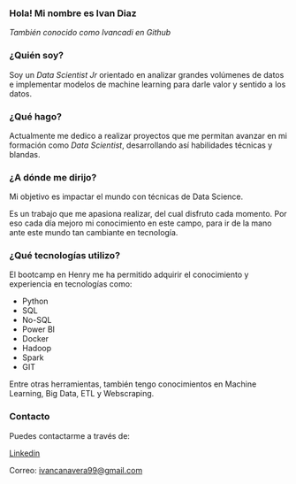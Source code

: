 ### Hola! Mi nombre es Ivan Diaz

*_También conocido como Ivancadi en Github_*

### ¿Quién soy? 
Soy un *Data Scientist Jr* orientado en analizar grandes volúmenes de datos e implementar modelos de machine learning para darle valor y sentido a los datos.

### ¿Qué hago?
Actualmente me dedico a realizar proyectos que me permitan avanzar en mi formación como *Data Scientist*, desarrollando así habilidades técnicas y blandas.

### ¿A dónde me dirijo? 
Mi objetivo es impactar el mundo con técnicas de Data Science.

Es un trabajo que me apasiona realizar, del cual disfruto cada momento. Por eso cada día mejoro mi conocimiento en este campo, para ir de la mano ante este mundo tan cambiante en tecnología. 

### ¿Qué tecnologías utilizo?
El bootcamp en Henry me ha permitido adquirir el conocimiento y experiencia en tecnologías como:

* Python
* SQL
* No-SQL
* Power BI
* Docker
* Hadoop
* Spark
* GIT

Entre otras herramientas, también tengo conocimientos en Machine Learning, Big Data, ETL y Webscraping.

### Contacto
Puedes contactarme a través de:

[Linkedin](https://www.linkedin.com/in/ivan-diaz-ca%C3%B1avera-739124211/)

Correo: ivancanavera99@gmail.com
